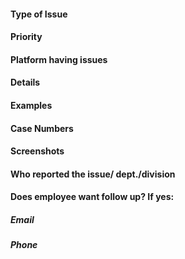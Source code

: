 #### Type of Issue

#### Priority

#### Platform having issues

#### Details 

#### Examples

#### Case Numbers

#### Screenshots

#### Who reported the issue/ dept./division

#### Does employee want follow up? If yes:<br/>
##### Email<br/>
##### Phone #
